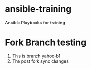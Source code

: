 # ansible-training
Ansible Playbooks for training

# Fork Branch testing
1. This is branch yahoo-b1
2. The post fork sync changes